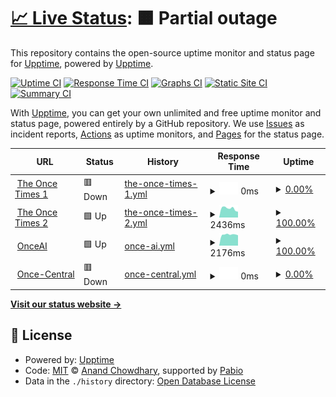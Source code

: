 # [📈 Live Status](https://demo.upptime.js.org): <!--live status--> **🟧 Partial outage**

This repository contains the open-source uptime monitor and status page for [Upptime](https://upptime.js.org), powered by [Upptime](https://github.com/upptime/upptime).

[![Uptime CI](https://github.com/musicamatics/the-once-times-uptime/workflows/Uptime%20CI/badge.svg)](https://github.com/musicamatics/the-once-times-uptime/actions?query=workflow%3A%22Uptime+CI%22)
[![Response Time CI](https://github.com/musicamatics/the-once-times-uptime/workflows/Response%20Time%20CI/badge.svg)](https://github.com/musicamatics/the-once-times-uptime/actions?query=workflow%3A%22Response+Time+CI%22)
[![Graphs CI](https://github.com/musicamatics/the-once-times-uptime/workflows/Graphs%20CI/badge.svg)](https://github.com/musicamatics/the-once-times-uptime/actions?query=workflow%3A%22Graphs+CI%22)
[![Static Site CI](https://github.com/musicamatics/the-once-times-uptime/workflows/Static%20Site%20CI/badge.svg)](https://github.com/musicamatics/the-once-times-uptime/actions?query=workflow%3A%22Static+Site+CI%22)
[![Summary CI](https://github.com/musicamatics/the-once-times-uptime/workflows/Summary%20CI/badge.svg)](https://github.com/musicamatics/the-once-times-uptime/actions?query=workflow%3A%22Summary+CI%22)

With [Upptime](https://upptime.js.org), you can get your own unlimited and free uptime monitor and status page, powered entirely by a GitHub repository. We use [Issues](https://github.com/upptime/upptime/issues) as incident reports, [Actions](https://github.com/musicamatics/the-once-times-uptime/actions) as uptime monitors, and [Pages](https://demo.upptime.js.org) for the status page.

<!--start: status pages-->
<!-- This summary is generated by Upptime (https://github.com/upptime/upptime) -->
<!-- Do not edit this manually, your changes will be overwritten -->
<!-- prettier-ignore -->
| URL | Status | History | Response Time | Uptime |
| --- | ------ | ------- | ------------- | ------ |
| <img alt="" src="https://icons.duckduckgo.com/ip3/times.ionce.xyz.ico" height="13"> [The Once Times 1](https://times.ionce.xyz/) | 🟥 Down | [the-once-times-1.yml](https://github.com/Musicamatics/the-once-times-uptime/commits/HEAD/history/the-once-times-1.yml) | <details><summary><img alt="Response time graph" src="./graphs/the-once-times-1/response-time-week.png" height="20"> 0ms</summary><br><a href="https://musicamatics.github.io/the-once-times-uptime/history/the-once-times-1"><img alt="Response time 1250" src="https://img.shields.io/endpoint?url=https%3A%2F%2Fraw.githubusercontent.com%2FMusicamatics%2Fthe-once-times-uptime%2FHEAD%2Fapi%2Fthe-once-times-1%2Fresponse-time.json"></a><br><a href="https://musicamatics.github.io/the-once-times-uptime/history/the-once-times-1"><img alt="24-hour response time 0" src="https://img.shields.io/endpoint?url=https%3A%2F%2Fraw.githubusercontent.com%2FMusicamatics%2Fthe-once-times-uptime%2FHEAD%2Fapi%2Fthe-once-times-1%2Fresponse-time-day.json"></a><br><a href="https://musicamatics.github.io/the-once-times-uptime/history/the-once-times-1"><img alt="7-day response time 0" src="https://img.shields.io/endpoint?url=https%3A%2F%2Fraw.githubusercontent.com%2FMusicamatics%2Fthe-once-times-uptime%2FHEAD%2Fapi%2Fthe-once-times-1%2Fresponse-time-week.json"></a><br><a href="https://musicamatics.github.io/the-once-times-uptime/history/the-once-times-1"><img alt="30-day response time 0" src="https://img.shields.io/endpoint?url=https%3A%2F%2Fraw.githubusercontent.com%2FMusicamatics%2Fthe-once-times-uptime%2FHEAD%2Fapi%2Fthe-once-times-1%2Fresponse-time-month.json"></a><br><a href="https://musicamatics.github.io/the-once-times-uptime/history/the-once-times-1"><img alt="1-year response time 1250" src="https://img.shields.io/endpoint?url=https%3A%2F%2Fraw.githubusercontent.com%2FMusicamatics%2Fthe-once-times-uptime%2FHEAD%2Fapi%2Fthe-once-times-1%2Fresponse-time-year.json"></a></details> | <details><summary><a href="https://musicamatics.github.io/the-once-times-uptime/history/the-once-times-1">0.00%</a></summary><a href="https://musicamatics.github.io/the-once-times-uptime/history/the-once-times-1"><img alt="All-time uptime 52.06%" src="https://img.shields.io/endpoint?url=https%3A%2F%2Fraw.githubusercontent.com%2FMusicamatics%2Fthe-once-times-uptime%2FHEAD%2Fapi%2Fthe-once-times-1%2Fuptime.json"></a><br><a href="https://musicamatics.github.io/the-once-times-uptime/history/the-once-times-1"><img alt="24-hour uptime 0.00%" src="https://img.shields.io/endpoint?url=https%3A%2F%2Fraw.githubusercontent.com%2FMusicamatics%2Fthe-once-times-uptime%2FHEAD%2Fapi%2Fthe-once-times-1%2Fuptime-day.json"></a><br><a href="https://musicamatics.github.io/the-once-times-uptime/history/the-once-times-1"><img alt="7-day uptime 0.00%" src="https://img.shields.io/endpoint?url=https%3A%2F%2Fraw.githubusercontent.com%2FMusicamatics%2Fthe-once-times-uptime%2FHEAD%2Fapi%2Fthe-once-times-1%2Fuptime-week.json"></a><br><a href="https://musicamatics.github.io/the-once-times-uptime/history/the-once-times-1"><img alt="30-day uptime 1.38%" src="https://img.shields.io/endpoint?url=https%3A%2F%2Fraw.githubusercontent.com%2FMusicamatics%2Fthe-once-times-uptime%2FHEAD%2Fapi%2Fthe-once-times-1%2Fuptime-month.json"></a><br><a href="https://musicamatics.github.io/the-once-times-uptime/history/the-once-times-1"><img alt="1-year uptime 52.06%" src="https://img.shields.io/endpoint?url=https%3A%2F%2Fraw.githubusercontent.com%2FMusicamatics%2Fthe-once-times-uptime%2FHEAD%2Fapi%2Fthe-once-times-1%2Fuptime-year.json"></a></details>
| <img alt="" src="https://icons.duckduckgo.com/ip3/the-once-times.vercel.app.ico" height="13"> [The Once Times 2](https://the-once-times.vercel.app/) | 🟩 Up | [the-once-times-2.yml](https://github.com/Musicamatics/the-once-times-uptime/commits/HEAD/history/the-once-times-2.yml) | <details><summary><img alt="Response time graph" src="./graphs/the-once-times-2/response-time-week.png" height="20"> 2436ms</summary><br><a href="https://musicamatics.github.io/the-once-times-uptime/history/the-once-times-2"><img alt="Response time 1547" src="https://img.shields.io/endpoint?url=https%3A%2F%2Fraw.githubusercontent.com%2FMusicamatics%2Fthe-once-times-uptime%2FHEAD%2Fapi%2Fthe-once-times-2%2Fresponse-time.json"></a><br><a href="https://musicamatics.github.io/the-once-times-uptime/history/the-once-times-2"><img alt="24-hour response time 1562" src="https://img.shields.io/endpoint?url=https%3A%2F%2Fraw.githubusercontent.com%2FMusicamatics%2Fthe-once-times-uptime%2FHEAD%2Fapi%2Fthe-once-times-2%2Fresponse-time-day.json"></a><br><a href="https://musicamatics.github.io/the-once-times-uptime/history/the-once-times-2"><img alt="7-day response time 2436" src="https://img.shields.io/endpoint?url=https%3A%2F%2Fraw.githubusercontent.com%2FMusicamatics%2Fthe-once-times-uptime%2FHEAD%2Fapi%2Fthe-once-times-2%2Fresponse-time-week.json"></a><br><a href="https://musicamatics.github.io/the-once-times-uptime/history/the-once-times-2"><img alt="30-day response time 2299" src="https://img.shields.io/endpoint?url=https%3A%2F%2Fraw.githubusercontent.com%2FMusicamatics%2Fthe-once-times-uptime%2FHEAD%2Fapi%2Fthe-once-times-2%2Fresponse-time-month.json"></a><br><a href="https://musicamatics.github.io/the-once-times-uptime/history/the-once-times-2"><img alt="1-year response time 1547" src="https://img.shields.io/endpoint?url=https%3A%2F%2Fraw.githubusercontent.com%2FMusicamatics%2Fthe-once-times-uptime%2FHEAD%2Fapi%2Fthe-once-times-2%2Fresponse-time-year.json"></a></details> | <details><summary><a href="https://musicamatics.github.io/the-once-times-uptime/history/the-once-times-2">100.00%</a></summary><a href="https://musicamatics.github.io/the-once-times-uptime/history/the-once-times-2"><img alt="All-time uptime 99.92%" src="https://img.shields.io/endpoint?url=https%3A%2F%2Fraw.githubusercontent.com%2FMusicamatics%2Fthe-once-times-uptime%2FHEAD%2Fapi%2Fthe-once-times-2%2Fuptime.json"></a><br><a href="https://musicamatics.github.io/the-once-times-uptime/history/the-once-times-2"><img alt="24-hour uptime 100.00%" src="https://img.shields.io/endpoint?url=https%3A%2F%2Fraw.githubusercontent.com%2FMusicamatics%2Fthe-once-times-uptime%2FHEAD%2Fapi%2Fthe-once-times-2%2Fuptime-day.json"></a><br><a href="https://musicamatics.github.io/the-once-times-uptime/history/the-once-times-2"><img alt="7-day uptime 100.00%" src="https://img.shields.io/endpoint?url=https%3A%2F%2Fraw.githubusercontent.com%2FMusicamatics%2Fthe-once-times-uptime%2FHEAD%2Fapi%2Fthe-once-times-2%2Fuptime-week.json"></a><br><a href="https://musicamatics.github.io/the-once-times-uptime/history/the-once-times-2"><img alt="30-day uptime 100.00%" src="https://img.shields.io/endpoint?url=https%3A%2F%2Fraw.githubusercontent.com%2FMusicamatics%2Fthe-once-times-uptime%2FHEAD%2Fapi%2Fthe-once-times-2%2Fuptime-month.json"></a><br><a href="https://musicamatics.github.io/the-once-times-uptime/history/the-once-times-2"><img alt="1-year uptime 99.92%" src="https://img.shields.io/endpoint?url=https%3A%2F%2Fraw.githubusercontent.com%2FMusicamatics%2Fthe-once-times-uptime%2FHEAD%2Fapi%2Fthe-once-times-2%2Fuptime-year.json"></a></details>
| <img alt="" src="https://icons.duckduckgo.com/ip3/ai.ionce.me.ico" height="13"> [OnceAI](https://ai.ionce.me/) | 🟩 Up | [once-ai.yml](https://github.com/Musicamatics/the-once-times-uptime/commits/HEAD/history/once-ai.yml) | <details><summary><img alt="Response time graph" src="./graphs/once-ai/response-time-week.png" height="20"> 2176ms</summary><br><a href="https://musicamatics.github.io/the-once-times-uptime/history/once-ai"><img alt="Response time 1837" src="https://img.shields.io/endpoint?url=https%3A%2F%2Fraw.githubusercontent.com%2FMusicamatics%2Fthe-once-times-uptime%2FHEAD%2Fapi%2Fonce-ai%2Fresponse-time.json"></a><br><a href="https://musicamatics.github.io/the-once-times-uptime/history/once-ai"><img alt="24-hour response time 2035" src="https://img.shields.io/endpoint?url=https%3A%2F%2Fraw.githubusercontent.com%2FMusicamatics%2Fthe-once-times-uptime%2FHEAD%2Fapi%2Fonce-ai%2Fresponse-time-day.json"></a><br><a href="https://musicamatics.github.io/the-once-times-uptime/history/once-ai"><img alt="7-day response time 2176" src="https://img.shields.io/endpoint?url=https%3A%2F%2Fraw.githubusercontent.com%2FMusicamatics%2Fthe-once-times-uptime%2FHEAD%2Fapi%2Fonce-ai%2Fresponse-time-week.json"></a><br><a href="https://musicamatics.github.io/the-once-times-uptime/history/once-ai"><img alt="30-day response time 2100" src="https://img.shields.io/endpoint?url=https%3A%2F%2Fraw.githubusercontent.com%2FMusicamatics%2Fthe-once-times-uptime%2FHEAD%2Fapi%2Fonce-ai%2Fresponse-time-month.json"></a><br><a href="https://musicamatics.github.io/the-once-times-uptime/history/once-ai"><img alt="1-year response time 1837" src="https://img.shields.io/endpoint?url=https%3A%2F%2Fraw.githubusercontent.com%2FMusicamatics%2Fthe-once-times-uptime%2FHEAD%2Fapi%2Fonce-ai%2Fresponse-time-year.json"></a></details> | <details><summary><a href="https://musicamatics.github.io/the-once-times-uptime/history/once-ai">100.00%</a></summary><a href="https://musicamatics.github.io/the-once-times-uptime/history/once-ai"><img alt="All-time uptime 99.99%" src="https://img.shields.io/endpoint?url=https%3A%2F%2Fraw.githubusercontent.com%2FMusicamatics%2Fthe-once-times-uptime%2FHEAD%2Fapi%2Fonce-ai%2Fuptime.json"></a><br><a href="https://musicamatics.github.io/the-once-times-uptime/history/once-ai"><img alt="24-hour uptime 100.00%" src="https://img.shields.io/endpoint?url=https%3A%2F%2Fraw.githubusercontent.com%2FMusicamatics%2Fthe-once-times-uptime%2FHEAD%2Fapi%2Fonce-ai%2Fuptime-day.json"></a><br><a href="https://musicamatics.github.io/the-once-times-uptime/history/once-ai"><img alt="7-day uptime 100.00%" src="https://img.shields.io/endpoint?url=https%3A%2F%2Fraw.githubusercontent.com%2FMusicamatics%2Fthe-once-times-uptime%2FHEAD%2Fapi%2Fonce-ai%2Fuptime-week.json"></a><br><a href="https://musicamatics.github.io/the-once-times-uptime/history/once-ai"><img alt="30-day uptime 100.00%" src="https://img.shields.io/endpoint?url=https%3A%2F%2Fraw.githubusercontent.com%2FMusicamatics%2Fthe-once-times-uptime%2FHEAD%2Fapi%2Fonce-ai%2Fuptime-month.json"></a><br><a href="https://musicamatics.github.io/the-once-times-uptime/history/once-ai"><img alt="1-year uptime 99.99%" src="https://img.shields.io/endpoint?url=https%3A%2F%2Fraw.githubusercontent.com%2FMusicamatics%2Fthe-once-times-uptime%2FHEAD%2Fapi%2Fonce-ai%2Fuptime-year.json"></a></details>
| <img alt="" src="https://icons.duckduckgo.com/ip3/www.ionce.me.ico" height="13"> [Once-Central](https://www.ionce.me/) | 🟥 Down | [once-central.yml](https://github.com/Musicamatics/the-once-times-uptime/commits/HEAD/history/once-central.yml) | <details><summary><img alt="Response time graph" src="./graphs/once-central/response-time-week.png" height="20"> 0ms</summary><br><a href="https://musicamatics.github.io/the-once-times-uptime/history/once-central"><img alt="Response time 0" src="https://img.shields.io/endpoint?url=https%3A%2F%2Fraw.githubusercontent.com%2FMusicamatics%2Fthe-once-times-uptime%2FHEAD%2Fapi%2Fonce-central%2Fresponse-time.json"></a><br><a href="https://musicamatics.github.io/the-once-times-uptime/history/once-central"><img alt="24-hour response time 0" src="https://img.shields.io/endpoint?url=https%3A%2F%2Fraw.githubusercontent.com%2FMusicamatics%2Fthe-once-times-uptime%2FHEAD%2Fapi%2Fonce-central%2Fresponse-time-day.json"></a><br><a href="https://musicamatics.github.io/the-once-times-uptime/history/once-central"><img alt="7-day response time 0" src="https://img.shields.io/endpoint?url=https%3A%2F%2Fraw.githubusercontent.com%2FMusicamatics%2Fthe-once-times-uptime%2FHEAD%2Fapi%2Fonce-central%2Fresponse-time-week.json"></a><br><a href="https://musicamatics.github.io/the-once-times-uptime/history/once-central"><img alt="30-day response time 0" src="https://img.shields.io/endpoint?url=https%3A%2F%2Fraw.githubusercontent.com%2FMusicamatics%2Fthe-once-times-uptime%2FHEAD%2Fapi%2Fonce-central%2Fresponse-time-month.json"></a><br><a href="https://musicamatics.github.io/the-once-times-uptime/history/once-central"><img alt="1-year response time 0" src="https://img.shields.io/endpoint?url=https%3A%2F%2Fraw.githubusercontent.com%2FMusicamatics%2Fthe-once-times-uptime%2FHEAD%2Fapi%2Fonce-central%2Fresponse-time-year.json"></a></details> | <details><summary><a href="https://musicamatics.github.io/the-once-times-uptime/history/once-central">0.00%</a></summary><a href="https://musicamatics.github.io/the-once-times-uptime/history/once-central"><img alt="All-time uptime 0.00%" src="https://img.shields.io/endpoint?url=https%3A%2F%2Fraw.githubusercontent.com%2FMusicamatics%2Fthe-once-times-uptime%2FHEAD%2Fapi%2Fonce-central%2Fuptime.json"></a><br><a href="https://musicamatics.github.io/the-once-times-uptime/history/once-central"><img alt="24-hour uptime 0.00%" src="https://img.shields.io/endpoint?url=https%3A%2F%2Fraw.githubusercontent.com%2FMusicamatics%2Fthe-once-times-uptime%2FHEAD%2Fapi%2Fonce-central%2Fuptime-day.json"></a><br><a href="https://musicamatics.github.io/the-once-times-uptime/history/once-central"><img alt="7-day uptime 0.00%" src="https://img.shields.io/endpoint?url=https%3A%2F%2Fraw.githubusercontent.com%2FMusicamatics%2Fthe-once-times-uptime%2FHEAD%2Fapi%2Fonce-central%2Fuptime-week.json"></a><br><a href="https://musicamatics.github.io/the-once-times-uptime/history/once-central"><img alt="30-day uptime 1.38%" src="https://img.shields.io/endpoint?url=https%3A%2F%2Fraw.githubusercontent.com%2FMusicamatics%2Fthe-once-times-uptime%2FHEAD%2Fapi%2Fonce-central%2Fuptime-month.json"></a><br><a href="https://musicamatics.github.io/the-once-times-uptime/history/once-central"><img alt="1-year uptime 0.00%" src="https://img.shields.io/endpoint?url=https%3A%2F%2Fraw.githubusercontent.com%2FMusicamatics%2Fthe-once-times-uptime%2FHEAD%2Fapi%2Fonce-central%2Fuptime-year.json"></a></details>

<!--end: status pages-->

[**Visit our status website →**](https://demo.upptime.js.org)

## 📄 License

- Powered by: [Upptime](https://github.com/upptime/upptime)
- Code: [MIT](./LICENSE) © [Anand Chowdhary](https://anandchowdhary.com), supported by [Pabio](https://pabio.com)
- Data in the `./history` directory: [Open Database License](https://opendatacommons.org/licenses/odbl/1-0/)
